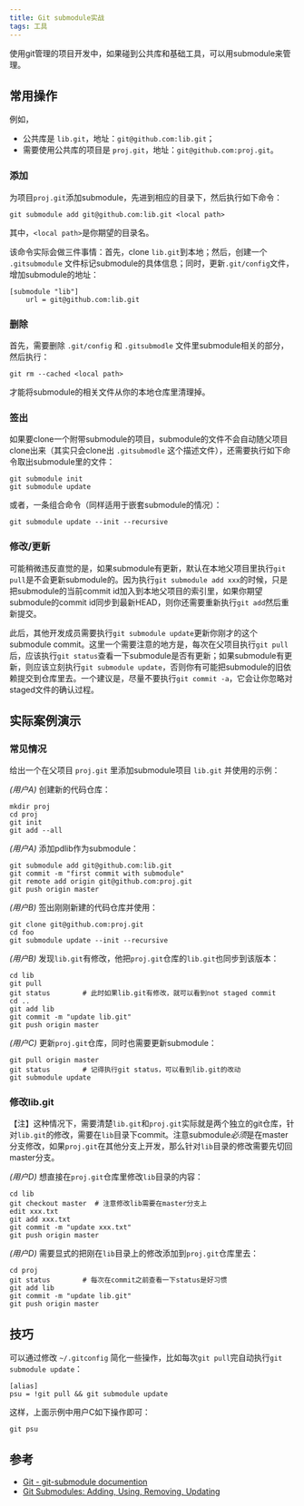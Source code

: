 ```yaml
---
title: Git submodule实战
tags: 工具
---
```


使用git管理的项目开发中，如果碰到公共库和基础工具，可以用submodule来管理。

## 常用操作

例如，

- 公共库是 `lib.git`，地址：`git@github.com:lib.git`；
- 需要使用公共库的项目是 `proj.git`，地址：`git@github.com:proj.git`。

### 添加

为项目`proj.git`添加submodule，先进到相应的目录下，然后执行如下命令：

    git submodule add git@github.com:lib.git <local path>

其中，`<local path>`是你期望的目录名。

该命令实际会做三件事情：首先，clone `lib.git`到本地；然后，创建一个 `.gitsubmodule` 文件标记submodule的具体信息；同时，更新`.git/config`文件，增加submodule的地址：

    [submodule "lib"]
        url = git@github.com:lib.git

### 删除

首先，需要删除 `.git/config` 和 `.gitsubmodle` 文件里submodule相关的部分，然后执行：

    git rm --cached <local path>

才能将submodule的相关文件从你的本地仓库里清理掉。

### 签出

如果要clone一个附带submodule的项目，submodule的文件不会自动随父项目clone出来（其实只会clone出 `.gitsubmodle` 这个描述文件），还需要执行如下命令取出submodule里的文件：

    git submodule init
    git submodule update

或者，一条组合命令（同样适用于嵌套submodule的情况）：

    git submodule update --init --recursive

### 修改/更新

可能稍微违反直觉的是，如果submodule有更新，默认在本地父项目里执行`git pull`是不会更新submodule的。因为执行`git submodule add xxx`的时候，只是把submodule的当前commit id加入到本地父项目的索引里，如果你期望submodule的commit id同步到最新HEAD，则你还需要重新执行`git add`然后重新提交。

此后，其他开发成员需要执行`git submodule update`更新你刚才的这个submodule commit。这里一个需要注意的地方是，每次在父项目执行`git pull`后，应该执行`git status`查看一下submodule是否有更新；如果submodule有更新，则应该立刻执行`git submodule update`，否则你有可能把submodule的旧依赖提交到仓库里去。一个建议是，尽量不要执行`git commit -a`，它会让你忽略对staged文件的确认过程。

## 实际案例演示

### 常见情况

给出一个在父项目 `proj.git` 里添加submodule项目 `lib.git` 并使用的示例：

_(用户A)_ 创建新的代码仓库：

    mkdir proj
    cd proj
    git init
    git add --all

_(用户A)_ 添加pdlib作为submodule：

    git submodule add git@github.com:lib.git
    git commit -m "first commit with submodule"
    git remote add origin git@github.com:proj.git
    git push origin master

_(用户B)_ 签出刚刚新建的代码仓库并使用：

    git clone git@github.com:proj.git
    cd foo
    git submodule update --init --recursive

_(用户B)_ 发现`lib.git`有修改，他把`proj.git`仓库的`lib.git`也同步到该版本：

    cd lib
    git pull
    git status        # 此时如果lib.git有修改，就可以看到not staged commit
    cd ..
    git add lib
    git commit -m "update lib.git"
    git push origin master

_(用户C)_ 更新`proj.git`仓库，同时也需要更新submodule：

    git pull origin master
    git status        # 记得执行git status，可以看到lib.git的改动
    git submodule update

### 修改lib.git

【注】这种情况下，需要清楚`lib.git`和`proj.git`实际就是两个独立的git仓库，针对`lib.git`的修改，需要在`lib`目录下commit。注意submodule*必须*是在master分支修改，如果`proj.git`在其他分支上开发，那么针对`lib`目录的修改需要先切回master分支。

_(用户D)_ 想直接在`proj.git`仓库里修改`lib`目录的内容：

    cd lib
    git checkout master  # 注意修改lib需要在master分支上
    edit xxx.txt
    git add xxx.txt
    git commit -m "update xxx.txt"
    git push origin master

_(用户D)_ 需要显式的把刚在`lib`目录上的修改添加到`proj.git`仓库里去：

    cd proj
    git status        # 每次在commit之前查看一下status是好习惯
    git add lib
    git commit -m "update lib.git"
    git push origin master

## 技巧

可以通过修改 `~/.gitconfig` 简化一些操作，比如每次`git pull`完自动执行`git submodule update`：

    [alias]
    psu = !git pull && git submodule update

这样，上面示例中用户C如下操作即可：

    git psu

## 参考

- [Git - git-submodule documention](http://git-scm.com/docs/git-submodule)
- [Git Submodules: Adding, Using, Removing, Updating](https://chrisjean.com/git-submodules-adding-using-removing-and-updating/)
